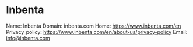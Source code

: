 
# Inbenta

Name: Inbenta
Domain: inbenta.com
Home: https://www.inbenta.com/en
Privacy_policy: https://www.inbenta.com/en/about-us/privacy-policy
Email: info@inbenta.com
